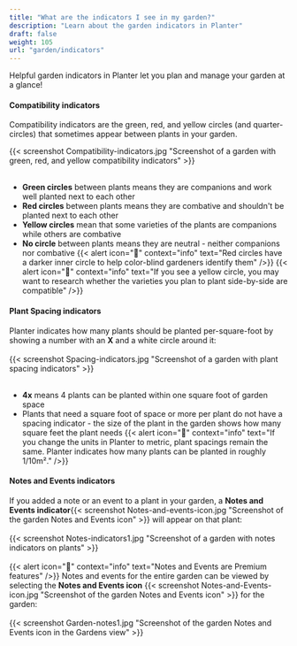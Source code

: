 ```yaml
---
title: "What are the indicators I see in my garden?"
description: "Learn about the garden indicators in Planter"
draft: false
weight: 105
url: "garden/indicators"
---
```

Helpful garden indicators in Planter let you plan and manage your garden at a glance!

#### Compatibility indicators
Compatibility indicators are the green, red, and yellow circles (and quarter-circles) that sometimes appear between plants in your garden.

{{< screenshot Compatibility-indicators.jpg "Screenshot of a garden with green, red, and yellow compatibility indicators" >}} <br /><br />
- **Green circles** between plants means they are companions and work well planted next to each other
- **Red circles** between plants means they are combative and shouldn't be planted next to each other
- **Yellow circles** mean that some varieties of the plants are companions while others are combative
- **No circle** between plants means they are neutral - neither companions nor combative
{{< alert icon="🍅" context="info" text="Red circles have a darker inner circle to help color-blind gardeners identify them" />}}
{{< alert icon="🥕" context="info" text="If you see a yellow circle, you may want to research whether the varieties you plan to plant side-by-side are compatible" />}}

#### Plant Spacing indicators
Planter indicates how many plants should be planted per-square-foot by showing a number with an **X** and a white circle around it:<br /><br />
{{< screenshot Spacing-indicators.jpg "Screenshot of a garden with plant spacing indicators" >}}<br /><br />
- **4x** means 4 plants can be planted within one square foot of garden space
- Plants that need a square foot of space or more per plant do not have a spacing indicator - the size of the plant in the garden shows how many square feet the plant needs
{{< alert icon="🌱" context="info" text="If you change the units in Planter to metric, plant spacings remain the same. Planter indicates how many plants can be planted in roughly 1/10m²." />}}

#### Notes and Events indicators
If you added a note or an event to a plant in your garden, a **Notes and Events indicator**{{< screenshot Notes-and-events-icon.jpg "Screenshot of the garden Notes and Events icon" >}} will appear on that plant:<br /><br />
{{< screenshot Notes-indicators1.jpg "Screenshot of a garden with notes indicators on plants" >}}<br /><br />
{{< alert icon="💸" context="info" text="Notes and Events are Premium features" />}}
Notes and events for the entire garden can be viewed by selecting the **Notes and Events icon** {{< screenshot Notes-and-Events-icon.jpg "Screenshot of the garden Notes and Events icon" >}} for the garden:<br /><br />
{{< screenshot Garden-notes1.jpg "Screenshot of the garden Notes and Events icon in the Gardens view" >}}
